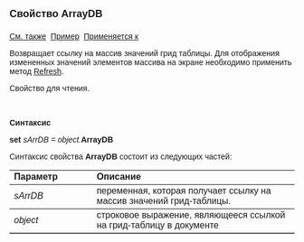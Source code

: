 ﻿<html>
<head>
<title>Документ\Грид-таблица\ArrayDB</title>
</head>

<body>

<p><strong><font size="4" face="Arial">Свойство ArrayDB<br>
<br>
</font></strong><font face="Arial"><a href="../AsGrid.html">См. также</a>&nbsp;
<a href="../../../Examples/E_AsGrid_ArrayDB.html">Пример</a>&nbsp; <a
href="../AsGrid.html">Применяется к</a></font></p>

<p class="label"><font face="Arial">Возвращает ccылку на массив 
значений грид таблицы. Для отображения измененных значений элементов массива на 
экране необходимо применить метод <a href="Refresh.html">Refresh</a>.</font></p>

<p class="label"><font face="Arial">Свойство для чтения.</font></p>

<p class="label">&nbsp;</p>

<p class="label"><font face="Arial"><b>Синтаксис</b></font></p>

<p><font face="Arial"><strong>set </strong><em>sArrDB = object.</em><strong>ArrayDB</strong></font></p>

<p><font face="Arial">Синтаксис свойства <strong>ArrayDB</strong>
состоит из следующих частей:</font></p>

<table border="1" cellPadding="5" cols="2" frame="below" rules="rows">
<TBODY>
  <tr vAlign="top">
    <td class="label" width="29%"><font face="Arial"><b>Параметр</b></font></td>
    <td class="label" width="71%"><font face="Arial"><strong>Описание</strong></font></td>
  </tr>
  <tr>
    <td width="29%"><em><font face="Arial">sArrDB</font></em></td>
    <td width="71%"><font face="Arial">переменная, которая получает 
	ссылку на массив значений грид-таблицы.</font></td>
  </tr>
  <tr>
    <td width="29%"><font face="Arial"><em>object</em></font></td>
    <td width="71%"><font face="Arial">строковое выражение, являющееся 
	ссылкой на грид-таблицу в документе</font></td>
  </tr>
</TBODY>
</table>
</body>
</html>

